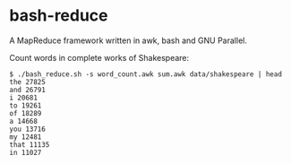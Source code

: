 bash-reduce
===========

A MapReduce framework written in awk, bash and GNU Parallel.

Count words in complete works of Shakespeare:
```
$ ./bash_reduce.sh -s word_count.awk sum.awk data/shakespeare | head
the 27825
and 26791
i 20681
to 19261
of 18289
a 14668
you 13716
my 12481
that 11135
in 11027
```
